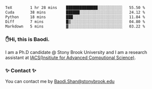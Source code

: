 <!--START_SECTION:waka-->

```txt
TeX        1 hr 28 mins    ██████████████░░░░░░░░░░░   55.50 %
Cuda       38 mins         ██████░░░░░░░░░░░░░░░░░░░   24.12 %
Python     18 mins         ███░░░░░░░░░░░░░░░░░░░░░░   11.84 %
Diff       7 mins          █▒░░░░░░░░░░░░░░░░░░░░░░░   04.80 %
Markdown   5 mins          ▓░░░░░░░░░░░░░░░░░░░░░░░░   03.22 %
```

<!--END_SECTION:waka-->

### ✋Hi, this is Baodi. 

I am a Ph.D candidate @ Stony Brook University and I am a research assistant at [IACS(Insitiute for Advanced Computional Science)](https://iacs.stonybrook.edu/).

### ✨ Contact ✨

You can contact me by [Baodi.Shan@stonybrook.edu](mailto:Baodi.Shan@stonybrook.edu)





<!--
[![Anurag's GitHub stats](https://github-readme-stats.vercel.app/api?username=lwshanbd&theme=jolly&show_icons=true&count_private=true&include_all_commits=true)](https://github.com/anuraghazra/github-readme-stats)
**lwshanbd/lwshanbd** is a ✨ _special_ ✨ repository because its `README.md` (this file) appears on your GitHub profile.

Here are some ideas to get you started:

- 🔭 I’m currently working on ...
- 🌱 I’m currently learning ...
- 👯 I’m looking to collaborate on ...
- 🤔 I’m looking for help with ...
- 💬 Ask me about ...
- 📫 How to reach me: ...
- 😄 Pronouns: ...
- ⚡ Fun fact: ...
-->
